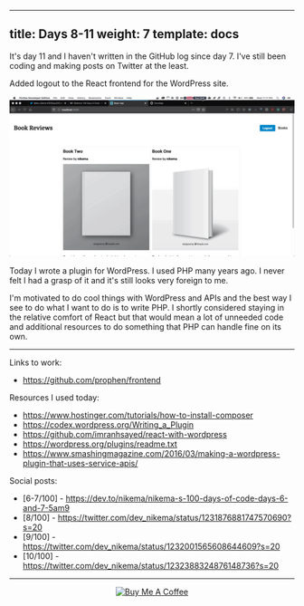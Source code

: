 ---
title: Days 8-11
weight: 7
template: docs
-- 

It's day 11 and I haven't written in the GitHub log since day 7. I've still been coding and making posts on Twitter at the least.

Added logout to the React frontend for the WordPress site.

![login/logout](../../../../static/images/login-logout.gif)

Today I wrote a plugin for WordPress. I used PHP many years ago. I never felt I had a grasp of it and it's still looks very foreign to me.

I'm motivated to do cool things with WordPress and APIs and the best way I see to do what I want to do is to write PHP. I shortly considered staying in the relative comfort of React but that would mean a lot of unneeded code and additional resources to do something that PHP can handle fine on its own.


*****

Links to work:
- https://github.com/prophen/frontend

Resources I used today:

- https://www.hostinger.com/tutorials/how-to-install-composer
- https://codex.wordpress.org/Writing_a_Plugin
- https://github.com/imranhsayed/react-with-wordpress
- https://wordpress.org/plugins/readme.txt
- https://www.smashingmagazine.com/2016/03/making-a-wordpress-plugin-that-uses-service-apis/


Social posts:
- [6-7/100] - https://dev.to/nikema/nikema-s-100-days-of-code-days-6-and-7-5am9
- [8/100] - https://twitter.com/dev_nikema/status/1231876881747570690?s=20
- [9/100] - https://twitter.com/dev_nikema/status/1232001565608644609?s=20
- [10/100] - https://twitter.com/dev_nikema/status/1232388324876148736?s=20

****

<p align="center"> <a href="https://www.buymeacoffee.com/nikema" target="_blank"><img src="https://cdn.buymeacoffee.com/buttons/default-orange.png" alt="Buy Me A Coffee" width="150px"></a></center></p>